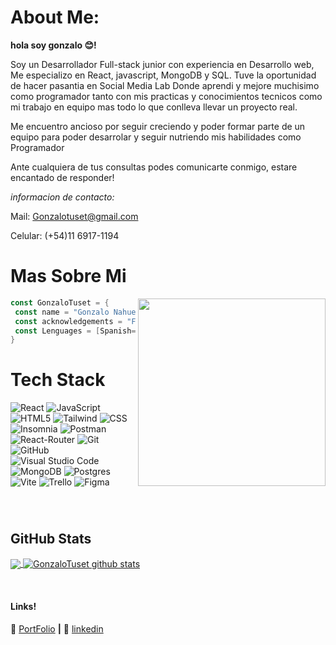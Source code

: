 #  About Me:

**hola soy gonzalo 😊!**

Soy un Desarrollador Full-stack junior con experiencia en Desarrollo web, Me especializo en React, javascript, MongoDB y SQL. Tuve la oportunidad de hacer pasantia en Social Media Lab Donde aprendi y mejore muchisimo como programador tanto con mis practicas y conocimientos tecnicos como mi trabajo en equipo mas todo lo que conlleva llevar un proyecto real.

 Me encuentro ancioso por seguir creciendo y poder formar parte de un equipo para poder desarrolar y seguir nutriendo mis habilidades como Programador

 Ante cualquiera de tus consultas podes comunicarte conmigo, estare encantado de responder!

 *informacion de contacto:*

 Mail: Gonzalotuset@gmail.com

Celular: (+54)11 6917-1194

# <div width="45" alt="about" > Mas Sobre Mi

<img align="right" width="300" src="https://i2.wp.com/allhtaccess.info/wp-content/uploads/2018/03/programming.gif?fit=1281%2C716&ssl=1" />

```kotlin
const GonzaloTuset = {
 const name = "Gonzalo Nahuel Tuset"
 const acknowledgements = "Full-Stack Developer"
 const Lenguages = [Spanish="100%", English="60%"]
}
```


# Tech Stack

  ![React](https://img.shields.io/badge/-React-333333?style=flat&logo=react)
  ![JavaScript](https://img.shields.io/badge/-JavaScript-333333?style=flat&logo=javascript)
  ![HTML5](https://img.shields.io/badge/-HTML5-333333?style=flat&logo=HTML5)
  ![Tailwind](https://img.shields.io/badge/-TailwindCSS-333333?style=flat&logo=Tailwindcss)
  ![CSS](https://img.shields.io/badge/-CSS-333333?style=flat&logo=CSS3&logoColor=1572B6)
  ![Insomnia](https://img.shields.io/badge/-Insomnia-333333?style=flat&logo=insomnia)
  ![Postman](https://img.shields.io/badge/-Postman-333333?style=flat&logo=postman)
  ![React-Router](https://img.shields.io/badge/-ReactRouter-333333?style=flat&logo=ReactRouter&logoColor=007ACC)
  ![Git](https://img.shields.io/badge/-Git-333333?style=flat&logo=git)
  ![GitHub](https://img.shields.io/badge/-GitHub-333333?style=flat&logo=github)
  ![Visual Studio Code](https://img.shields.io/badge/-Visual%20Studio%20Code-333333?style=flat&logo=visual-studio-code&logoColor=007ACC)
   ![MongoDB](https://img.shields.io/badge/-MongoDB-333333?style=flat&logo=MongoDB&logoColor=007ACC)
   ![Postgres](https://img.shields.io/badge/-PostgreSQL-333333?style=flat&logo=PostgreSQL&logoColor=007ACC)
  ![Vite](https://img.shields.io/badge/-vite-333333?style=flat&logo=vite)
  ![Trello](https://img.shields.io/badge/-Trello-333333?style=flat&logo=trello&logoColor=007ACC)
  ![Figma](https://img.shields.io/badge/-Figma-333333?style=flat&logo=figma&logoColor=007ACC)


<br/>

#
## **GitHub Stats**

<a href="https://github.com/Gurupreet">
  <img align="center" src="https://github-readme-stats.vercel.app/api/top-langs/?username=GonzaloTuset&theme=dracula&hide_langs_below=1" />
</a>

<a href="https://github.com/Gurupreet">
 <img align="center" src="https://github-readme-stats.vercel.app/api?username=GonzaloTuset&show_icons=true&theme=dracula&line_height=27" alt="GonzaloTuset github stats"/>
</a>

[PortFolio]: ,
[linkedin]: https://www.linkedin.com/in/gonzalo-tuset-a6116b202/
<br>

#### Links!

🏡 [PortFolio][PortFolio] **|** 
👔 [linkedin][linkedin]
